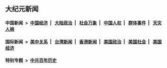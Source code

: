 ## 大纪元新闻

#### 中国新闻 &nbsp;>&nbsp; [中国经济](indexes/ncid283/README.md?10101245) &nbsp;| &nbsp; [大陆政治](indexes/ncid277/README.md?10101245) &nbsp;| &nbsp; [社会万象](indexes/ncid282/README.md?10101245) &nbsp;| &nbsp; [中国人权](indexes/ncid278/README.md?10101245) &nbsp;| &nbsp; [群体事件](indexes/ncid279/README.md?10101245) &nbsp;| &nbsp; [天灾人祸](indexes/ncid280/README.md?10101245)

#### 国际新闻 &nbsp;>&nbsp; [美中关系](indexes/nf1412576/README.md?10101245) &nbsp;| &nbsp; [台湾新闻](indexes/ncid1349361/README.md?10101245) &nbsp;| &nbsp; [香港新闻](indexes/ncid1349362/README.md?10101245) &nbsp;| &nbsp; [美国政治](indexes/ncid1078159/README.md?10101245) &nbsp;| &nbsp; [美国社会](indexes/ncid1078160/README.md?10101245) &nbsp;| &nbsp; [美国经济](indexes/ncid1078158/README.md?10101245)

#### 特别专题 &nbsp;>&nbsp; [中共百年历史](https://github.com/epoch-news/epoch-special/blob/master/README.md?10101245)  

